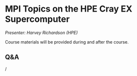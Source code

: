 # MPI Topics on the HPE Cray EX Supercomputer

*Presenter: Harvey Richardson (HPE)*

Course materials will be provided during and after the course.

<!--
Temporary location of materials (for the lifetime of the training project):

-   Slides: `/project/project_465001098/Slides/HPE/11_cray_mpi_MPMD_medium.pdf`
-->

<!--
Archived materials on LUMI:

-   Slides: `/appl/local/training/4day-20240423/files/LUMI-4day-20240423-3_05_Cray_MPI_on_Slingshot.pdf`

-   Recording: `/appl/local/training/4day-20240423/recordings/3_05_Cray_MPI_on_Slingshot.mp4`

These materials can only be distributed to actual users of LUMI (active user account).
-->


## Q&A

/
